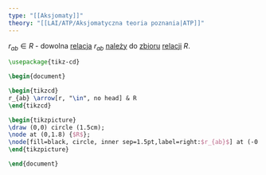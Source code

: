 ```yaml
---
type: "[[Aksjomaty]]"
theory: "[[LAI/ATP/Aksjomatyczna teoria poznania|ATP]]"
---
```

$r_{ab} \in R$ - dowolna [relacja](Relacja.md) $r_{ab}$ [należy](Przynależność.md) do [zbioru](Zbiór.md) [relacji](Relacja.md) $R$.
```tikz
\usepackage{tikz-cd}

\begin{document}

\begin{tikzcd}
r_{ab} \arrow[r, "\in", no head] & R
\end{tikzcd}

\begin{tikzpicture}
\draw (0,0) circle (1.5cm);
\node at (0,1.8) {$R$};
\node[fill=black, circle, inner sep=1.5pt,label=right:$r_{ab}$] at (-0.5,0) {};
\end{tikzpicture}

\end{document}
```
